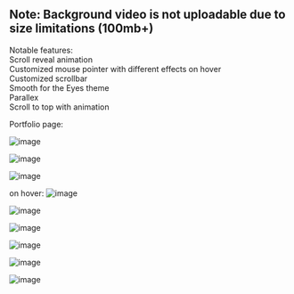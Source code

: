 <h2>Note: Background video is not uploadable due to size limitations (100mb+)</h2>

Notable features: <br>
Scroll reveal animation <br>
Customized mouse pointer with different effects on hover<br>
Customized scrollbar<br>
Smooth for the Eyes theme<br>
Parallex <br>
Scroll to top with animation<br>





Portfolio page:

![image](https://github.com/MistLich/portfolioult/assets/66840145/947e16a1-f095-4e06-ba41-9ccb5f902765)

![image](https://github.com/MistLich/portfolioult/assets/66840145/db47f633-6414-4a85-969b-3bc1d451a5f4)

![image](https://github.com/MistLich/portfolioult/assets/66840145/4fdc69b2-be6a-47d2-a645-57faf326c588)

on hover:
![image](https://github.com/MistLich/portfolioult/assets/66840145/605a389f-591c-4c23-98fb-edaec40a8908)

![image](https://github.com/MistLich/portfolioult/assets/66840145/755af122-0a7c-4937-a72e-dd4c2faaefa3)

![image](https://github.com/MistLich/portfolioult/assets/66840145/a1d80835-b856-4f71-b974-12d015bd9ab0)

![image](https://github.com/MistLich/portfolioult/assets/66840145/8d6d29d0-aa8e-4444-936a-fa5a6e7ed69a)

![image](https://github.com/MistLich/portfolioult/assets/66840145/1af45276-14d0-472e-b549-753b8fd2e616)

![image](https://github.com/MistLich/portfolioult/assets/66840145/3d96ed2a-1eba-466a-8295-9c6542ae81e0)








